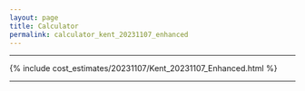 ```yaml
---
layout: page
title: Calculator
permalink: calculator_kent_20231107_enhanced
---
```


___

{% include cost_estimates/20231107/Kent_20231107_Enhanced.html %}

___


